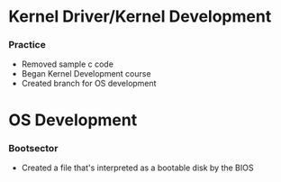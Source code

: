 # Kernel Driver/Kernel Development
### Practice
- Removed sample c code
- Began Kernel Development course
- Created branch for OS development

# OS Development
### Bootsector
- Created a file that's interpreted as a bootable disk by the BIOS
